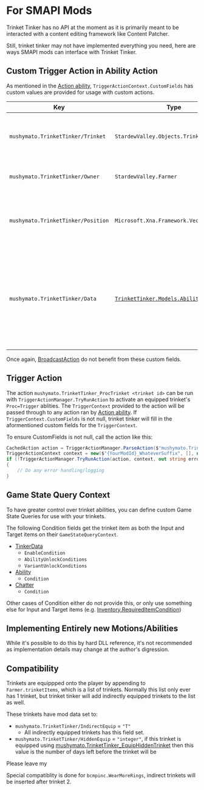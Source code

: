 # For SMAPI Mods

Trinket Tinker has no API at the moment as it is primarily meant to be interacted with a content editing framework like Content Patcher.

Still, trinket tinker may not have implemented everything you need, here are ways SMAPI mods can interface with Trinket Tinker.

## Custom Trigger Action in Ability Action

As mentioned in the [Action ability](4.z.100-Action.md), `TriggerActionContext.CustomFields` has custom values are provided for usage with custom actions.

| Key | Type | Notes |
| --- | ---- | ----- |
| `mushymato.TrinketTinker/Trinket` | `StardewValley.Objects.Trinkets.Trinket` | The trinket which owns the ability that ran this action. |
| `mushymato.TrinketTinker/Owner` | `StardewValley.Farmer` | The farmer who equipped the trinket. |
| `mushymato.TrinketTinker/Position` | `Microsoft.Xna.Framework.Vector2` | The position of the companion, or _null_ if there is no companion. |
| `mushymato.TrinketTinker/Data` | [`TrinketTinker.Models.AbilityData`](~/api/TrinketTinker.Models.AbilityData.yml) | The trinket ability data model, this is not converted by pintail so you must use reflection to access any fields, potentially fragile. |

Once again, [BroadcastAction](4.z.101-BroadcastAction.md) do not benefit from these custom fields.

## Trigger Action

The action `mushymato.TrinketTinker_ProcTrinket <trinket id>` can be run with `TriggerActionManager.TryRunAction` to activate an equipped trinket's `Proc=Trigger` ablities.
The `TriggerContext` provided to the action will be passed through to any action ran by [Action ability](4.z.100-Action.md). If `TriggerContext.CustomFields` is not null, trinket tinker will fill in the aformentioned custom fields for the `TriggerContext`.

To ensure CustomFields is not null, call the action like this:
```cs
CachedAction action = TriggerActionManager.ParseAction($"mushymato.TrinketTinker_ProcTrinket {DesiredTrinketId}");
TriggerActionContext context = new($"{YourModId}_WhateverSuffix", [], null, []);
if (!TriggerActionManager.TryRunAction(action, context, out string error, out Exception _))
{
    // Do any error handling/logging
}
```

## Game State Query Context

To have greater control over trinket abilities, you can define custom Game State Queries for use with your trinkets.

The following Condition fields get the trinket item as both the Input and Target items on their `GameStateQueryContext`.

- [TinkerData](1-Tinker.md)
    - `EnableCondition`
    - `AbilityUnlockConditions`
    - `VariantUnlockConditions`
- [Ability](4-Ability.md)
    - `Condition`
- [Chatter](4.z.201-Chatter.md)
    - `Condition`

Other cases of Condition either do not provide this, or only use something else for Input and Target items (e.g. [Inventory.RequiredItemCondition](5-Inventory.md))

## Implementing Entirely new Motions/Abilities

While it's possible to do this by hard DLL reference, it's not recommended as implementation details may change at the author's digression.

## Compatibility

Trinkets are equippped onto the player by appending to `Farmer.trinketItems`, which is a list of trinkets. Normally this list only ever has 1 trinket, but trinket tinker will add indirectly equipped trinkets to the list as well.

These trinkets have mod data set to:
- `mushymato.TrinketTinker/IndirectEquip` = `"T"`
    - All indirectly equipped trinkets has this field set.
- `mushymato.TrinketTinker/HiddenEquip` = `"integer"`, if this trinket is equipped using [mushymato.TrinketTinker_EquipHiddenTrinket](7.2-Actions.md) then this value is the number of days left before the trinket will be

Please leave my 

Special compatiblity is done for `bcmpinc.WearMoreRings`, indirect trinkets will be inserted after trinket 2.


